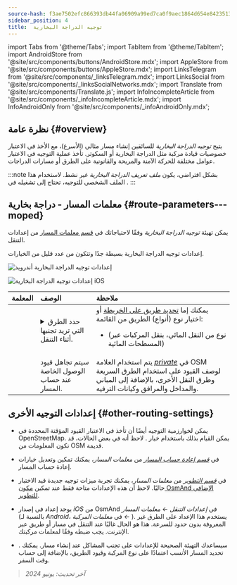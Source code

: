 ```yaml
---
source-hash: f3ae7502efc866393db44fa06909a99ed7ca0f9aec1864d654e84235132cb2f5
sidebar_position: 4
title:  توجيه الدراجة البخارية
---
```

import Tabs from '@theme/Tabs';
import TabItem from '@theme/TabItem';
import AndroidStore from '@site/src/components/buttons/AndroidStore.mdx';
import AppleStore from '@site/src/components/buttons/AppleStore.mdx';
import LinksTelegram from '@site/src/components/_linksTelegram.mdx';
import LinksSocial from '@site/src/components/_linksSocialNetworks.mdx';
import Translate from '@site/src/components/Translate.js';
import InfoIncompleteArticle from '@site/src/components/_infoIncompleteArticle.mdx';
import InfoAndroidOnly from '@site/src/components/_infoAndroidOnly.mdx';



## نظرة عامة {#overview}

يتيح *توجيه الدراجة البخارية* للسائقين إنشاء مسار مثالي (الأسرع)، مع الأخذ في الاعتبار خصوصيات قيادة مركبة مثل الدراجة البخارية أو السكوتر. تأخذ عملية التوجيه في الاعتبار عوامل مختلفة للحركة الآمنة والمريحة والقانونية على الطرق أو مسارات الدراجات.

:::note
بشكل افتراضي، يكون *ملف تعريف الدراجة البخارية* غير نشط. لاستخدام هذا الملف الشخصي للتوجيه، تحتاج إلى تشغيله في *<Translate android="true" ids="shared_string_menu,shared_string_settings,application_profiles"/>*.
:::


## معلمات المسار - دراجة بخارية {#route-parameters---moped}

يمكن تهيئة *توجيه الدراجة البخارية* وفقًا لاحتياجاتك في [قسم معلمات المسار](../guidance/navigation-settings.md#route-parameters) من إعدادات التنقل.

إعدادات توجيه الدراجة البخارية بسيطة جدًا وتتكون من عدد قليل من الخيارات.

<Tabs groupId="operating-systems" queryString="current-os">

<TabItem value="android" label="أندرويد">

![إعدادات توجيه الدراجة البخارية أندرويد](@site/static/img/navigation/routing/moped_routing_andr.png)

</TabItem>

<TabItem value="ios" label="iOS">

![إعدادات توجيه الدراجة البخارية iOS](@site/static/img/navigation/routing/moped_routing_ios.png)

</TabItem>

</Tabs>

| المعلمة | الوصف | ملاحظة |
|:------------|:---------------|:---------------|
| *<Translate android="true" ids="impassable_road"/>* | <details><summary> حدد الطرق التي تريد تجنبها أثناء التنقل. </summary>![تجنب الطرق أندرويد](@site/static/img/navigation/routing/avoid_moped_android.png) </details> | يمكنك إما [تحديد طريق على الخريطة](../../map/map-context-menu/#avoid-road) أو اختيار نوع (أنواع) الطريق من القائمة: <ul><li>[<Translate android="true" ids="routing_attr_avoid_ferries_name"/>](https://wiki.openstreetmap.org/wiki/Ferries) (نوع من النقل المائي، ينقل المركبات عبر المسطحات المائية)</li></ul>|
| *<Translate android="true" ids="routing_attr_allow_private_name"/>* | سيتم تجاهل قيود الوصول الخاصة عند حساب المسار. | يتم استخدام العلامة *[private](https://wiki.openstreetmap.org/wiki/Key:access)* في OSM لوصف القيود على استخدام الطرق السريعة وطرق النقل الأخرى، بالإضافة إلى المباني والمداخل والمرافق وكيانات الترفيه. |


## إعدادات التوجيه الأخرى {#other-routing-settings}

- يمكن لخوارزمية التوجيه أيضًا أن تأخذ في الاعتبار القيود المؤقتة المحددة في OpenStreetMap. يمكن القيام بذلك باستخدام خيار *[<Translate android="true" ids="temporary_conditional_routing"/>](../routing/osmand-routing.md#consider-temporary-limitations)*. لاحظ أنه في بعض الحالات، قد تكون المعلومات من OSM قديمة.

- في [*قسم إعادة حساب المسار*](../../navigation/guidance/navigation-settings.md#recalculate-route) من *معلمات المسار*، يمكنك تمكين وتعديل خيارات إعادة حساب المسار.

- في [*قسم التطوير*](../guidance/navigation-settings.md#development-settings) من *معلمات المسار*، يمكنك تجربة ميزات توجيه جديدة قيد الاختبار حاليًا. لاحظ أن هذه الإعدادات متاحة فقط عند تمكين [مكون OsmAnd الإضافي للتطوير](../../plugins/development.md).

- يوجد إعداد *[<Translate ios="true" ids="road_speeds"/>](../guidance/navigation-settings.md#road-speeds)* في إصدار *iOS* من OsmAnd في *إعدادات التنقل ← معلمات المسار* (بالنسبة لـ *Android*، في *معلمات المركبة ← [<Translate android="true" ids="default_speed_setting_title"/>](../guidance/navigation-settings.md#default-speed--road-speeds)*). يستخدم هذا الإعداد على الطرق غير المعروفة بدون حدود للسرعة. هذا هو الحال غالبًا عند التنقل في مسار أو طريق عبر الإنترنت. يجب ضبطه وفقًا لمعلمات مركبتك.

- *[<Translate ios="true" ids="vehicle_parameters"/>](../guidance/navigation-settings.md#vehicle-parameters)*. سيساعدك التهيئة الصحيحة للإعدادات على تجنب المشاكل عند إنشاء مسار. يمكنك تحديد المسار الأنسب اعتمادًا على نوع المركبة وقيود الطريق، بالإضافة إلى حساب وقت السفر.

> *آخر تحديث: يونيو 2024*
